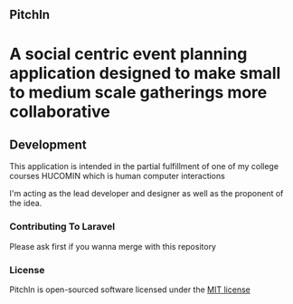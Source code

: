 ## PitchIn
# A social centric event planning application designed to make small to medium scale gatherings more collaborative


## Development

This application is intended in the partial fulfillment of
one of my college courses HUCOMIN which is human computer interactions

I'm acting as the lead developer and designer as well as the 
proponent of the idea. 

### Contributing To Laravel

Please ask first if you wanna merge with this repository 

### License

PitchIn is open-sourced software licensed under the [MIT license](http://opensource.org/licenses/MIT)
